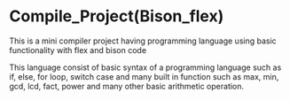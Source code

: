 # Compile_Project(Bison_flex)
This is a mini compiler project having programming language using basic functionality with flex and bison code

This language consist of basic syntax of a programming language such as 
if, else, for loop, switch case and many built in function such as
max, min, gcd, lcd, fact, power and many other basic arithmetic operation.
